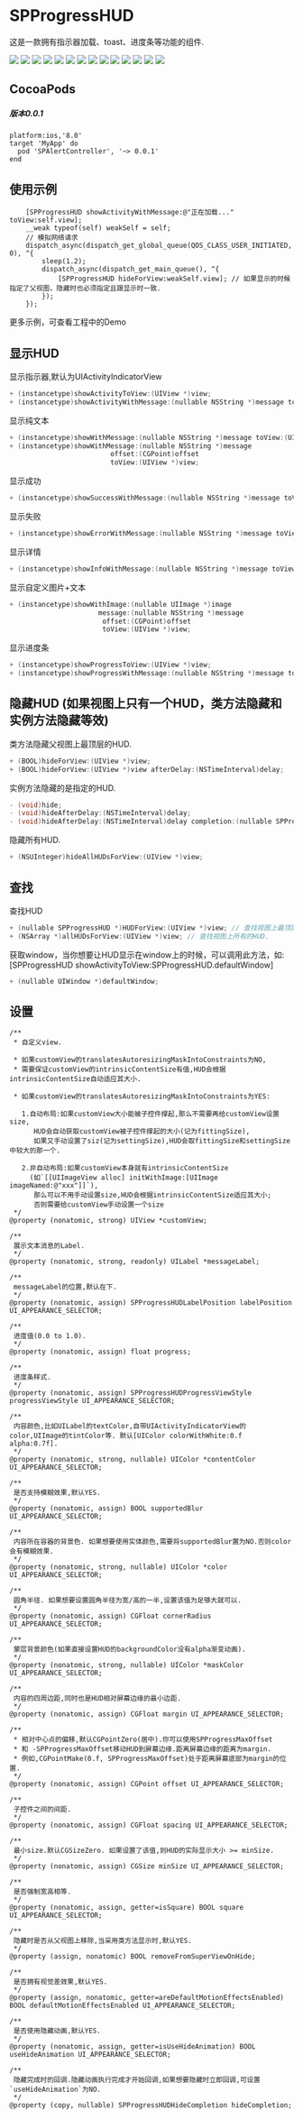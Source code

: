 # SPProgressHUD
这是一款拥有指示器加载、toast、进度条等功能的组件.

[![](https://raw.githubusercontent.com/wiki/SPStore/SPProgressHUD/Screetshots/1-small.png)](https://raw.githubusercontent.com/wiki/SPStore/SPProgressHUD/Screetshots/1.png)
[![](https://raw.githubusercontent.com/wiki/SPStore/SPProgressHUD/Screetshots/2-small.png)](https://raw.githubusercontent.com/wiki/SPStore/SPProgressHUD/Screetshots/2.png)
[![](https://raw.githubusercontent.com/wiki/SPStore/SPProgressHUD/Screetshots/3-small.png)](https://raw.githubusercontent.com/wiki/SPStore/SPProgressHUD/Screetshots/3.png)
[![](https://raw.githubusercontent.com/wiki/SPStore/SPProgressHUD/Screetshots/4-small.png)](https://raw.githubusercontent.com/wiki/SPStore/SPProgressHUD/Screetshots/4.png)
[![](https://raw.githubusercontent.com/wiki/SPStore/SPProgressHUD/Screetshots/5-small.png)](https://raw.githubusercontent.com/wiki/SPStore/SPProgressHUD/Screetshots/5.png)
[![](https://raw.githubusercontent.com/wiki/SPStore/SPProgressHUD/Screetshots/6-small.png)](https://raw.githubusercontent.com/wiki/SPStore/SPProgressHUD/Screetshots/6.png)
[![](https://raw.githubusercontent.com/wiki/SPStore/SPProgressHUD/Screetshots/7-small.png)](https://raw.githubusercontent.com/wiki/SPStore/SPProgressHUD/Screetshots/7.png)
[![](https://raw.githubusercontent.com/wiki/SPStore/SPProgressHUD/Screetshots/8-small.png)](https://raw.githubusercontent.com/wiki/SPStore/SPProgressHUD/Screetshots/8.png)
[![](https://raw.githubusercontent.com/wiki/SPStore/SPProgressHUD/Screetshots/9-small.png)](https://raw.githubusercontent.com/wiki/SPStore/SPProgressHUD/Screetshots/9.png)
[![](https://raw.githubusercontent.com/wiki/SPStore/SPProgressHUD/Screetshots/10-small.png)](https://raw.githubusercontent.com/wiki/SPStore/SPProgressHUD/Screetshots/10.png)
[![](https://raw.githubusercontent.com/wiki/SPStore/SPProgressHUD/Screetshots/11-small.png)](https://raw.githubusercontent.com/wiki/SPStore/SPProgressHUD/Screetshots/11.png)
[![](https://raw.githubusercontent.com/wiki/SPStore/SPProgressHUD/Screetshots/12-small.png)](https://raw.githubusercontent.com/wiki/SPStore/SPProgressHUD/Screetshots/12.png)
[![](https://raw.githubusercontent.com/wiki/SPStore/SPProgressHUD/Screetshots/13-small.png)](https://raw.githubusercontent.com/wiki/SPStore/SPProgressHUD/Screetshots/13.png)
[![](https://raw.githubusercontent.com/wiki/SPStore/SPProgressHUD/Screetshots/14-small.png)](https://raw.githubusercontent.com/wiki/SPStore/SPProgressHUD/Screetshots/14.png)

## CocoaPods
##### 版本0.0.1
```
platform:ios,'8.0'
target 'MyApp' do
  pod 'SPAlertController', '~> 0.0.1'
end
```
## 使用示例
```
    [SPProgressHUD showActivityWithMessage:@"正在加载..." toView:self.view];
    __weak typeof(self) weakSelf = self;
    // 模拟网络请求
    dispatch_async(dispatch_get_global_queue(QOS_CLASS_USER_INITIATED, 0), ^{
        sleep(1.2);
        dispatch_async(dispatch_get_main_queue(), ^{
            [SPProgressHUD hideForView:weakSelf.view]; // 如果显示的时候指定了父视图，隐藏时也必须指定且跟显示时一致.
        });
    });
```
更多示例，可查看工程中的Demo

## 显示HUD
显示指示器,默认为UIActivityIndicatorView
```objective-c
+ (instancetype)showActivityToView:(UIView *)view;
+ (instancetype)showActivityWithMessage:(nullable NSString *)message toView:(UIView *)view;
```
显示纯文本
```objective-c
+ (instancetype)showWithMessage:(nullable NSString *)message toView:(UIView *)view;
+ (instancetype)showWithMessage:(nullable NSString *)message
                         offset:(CGPoint)offset
                         toView:(UIView *)view;
```
显示成功
```objective-c
+ (instancetype)showSuccessWithMessage:(nullable NSString *)message toView:(UIView *)view;
```
显示失败
```objective-c
+ (instancetype)showErrorWithMessage:(nullable NSString *)message toView:(UIView *)view;
```
显示详情
```objective-c
+ (instancetype)showInfoWithMessage:(nullable NSString *)message toView:(UIView *)view;
```
显示自定义图片+文本
```objective-c
+ (instancetype)showWithImage:(nullable UIImage *)image
                      message:(nullable NSString *)message
                       offset:(CGPoint)offset
                       toView:(UIView *)view;
```
显示进度条
```objective-c
+ (instancetype)showProgressToView:(UIView *)view;
+ (instancetype)showProgressWithMessage:(nullable NSString *)message toView:(UIView *)view;
```
## 隐藏HUD (如果视图上只有一个HUD，类方法隐藏和实例方法隐藏等效)
类方法隐藏父视图上最顶层的HUD.
```objective-c
+ (BOOL)hideForView:(UIView *)view;
+ (BOOL)hideForView:(UIView *)view afterDelay:(NSTimeInterval)delay;
```
实例方法隐藏的是指定的HUD.
```objective-c
- (void)hide;
- (void)hideAfterDelay:(NSTimeInterval)delay;
- (void)hideAfterDelay:(NSTimeInterval)delay completion:(nullable SPProgressHUDHideCompletion)completion;
```
隐藏所有HUD.
```objective-c
+ (NSUInteger)hideAllHUDsForView:(UIView *)view;
```
## 查找
查找HUD
```objective-c
+ (nullable SPProgressHUD *)HUDForView:(UIView *)view; // 查找视图上最顶层的HUD.
+ (NSArray *)allHUDsForView:(UIView *)view; // 查找视图上所有的HUD.
```
获取window，当你想要让HUD显示在window上的时候，可以调用此方法，如:[SPProgressHUD showActivityToView:SPProgressHUD.defaultWindow]
```objective-c
+ (nullable UIWindow *)defaultWindow;
```
## 设置
```
/**
 * 自定义view.
 
 * 如果customView的translatesAutoresizingMaskIntoConstraints为NO,
 * 需要保证customView的intrinsicContentSize有值,HUD会根据intrinsicContentSize自动适应其大小.
 
 * 如果customView的translatesAutoresizingMaskIntoConstraints为YES:
 
   1.自动布局:如果customView大小能被子控件撑起,那么不需要再给customView设置size,
      HUD会自动获取customView被子控件撑起的大小(记为fittingSize),
      如果又手动设置了siz(记为settingSize),HUD会取fittingSize和settingSize中较大的那一个.
 
   2.非自动布局:如果customView本身就有intrinsicContentSize
     (如`[[UIImageView alloc] initWithImage:[UIImage imageNamed:@"xxx"]]`),
      那么可以不用手动设置size,HUD会根据intrinsicContentSize适应其大小;
      否则需要给customView手动设置一个size
 */
@property (nonatomic, strong) UIView *customView;

/**
 展示文本消息的Label.
 */
@property (nonatomic, strong, readonly) UILabel *messageLabel;

/**
 messageLabel的位置,默认在下.
 */
@property (nonatomic, assign) SPProgressHUDLabelPosition labelPosition UI_APPEARANCE_SELECTOR;

/**
 进度值(0.0 to 1.0).
 */
@property (nonatomic, assign) float progress;

/**
 进度条样式.
 */
@property (nonatomic, assign) SPProgressHUDProgressViewStyle progressViewStyle UI_APPEARANCE_SELECTOR;

/**
 内容颜色,比如UILabel的textColor,自带UIActivityIndicatorView的color,UIImage的tintColor等. 默认[UIColor colorWithWhite:0.f alpha:0.7f].
 */
@property (nonatomic, strong, nullable) UIColor *contentColor UI_APPEARANCE_SELECTOR;

/**
 是否支持模糊效果,默认YES.
 */
@property (nonatomic, assign) BOOL supportedBlur UI_APPEARANCE_SELECTOR;

/**
 内容所在容器的背景色. 如果想要使用实体颜色,需要将supportedBlur置为NO.否则color会有模糊效果.
 */
@property (nonatomic, strong, nullable) UIColor *color UI_APPEARANCE_SELECTOR;

/**
 圆角半径. 如果想要设置圆角半径为宽/高的一半,设置该值为足够大就可以.
 */
@property (nonatomic, assign) CGFloat cornerRadius UI_APPEARANCE_SELECTOR;

/**
 蒙层背景颜色(如果直接设置HUD的backgroundColor没有alpha渐变动画).
 */
@property (nonatomic, strong, nullable) UIColor *maskColor UI_APPEARANCE_SELECTOR;

/**
 内容的四周边距,同时也是HUD相对屏幕边缘的最小边距.
 */
@property (nonatomic, assign) CGFloat margin UI_APPEARANCE_SELECTOR;

/**
 * 相对中心点的偏移,默认CGPointZero(居中).你可以使用SPProgressMaxOffset
 * 和 -SPProgressMaxOffset移动HUD到屏幕边缘.距离屏幕边缘的距离为margin.
 * 例如,CGPointMake(0.f, SPProgressMaxOffset)处于距离屏幕底部为margin的位置.
 */
@property (nonatomic, assign) CGPoint offset UI_APPEARANCE_SELECTOR;

/**
 子控件之间的间距.
 */
@property (nonatomic, assign) CGFloat spacing UI_APPEARANCE_SELECTOR;

/**
 最小size.默认CGSizeZero. 如果设置了该值,则HUD的实际显示大小 >= minSize.
 */
@property (nonatomic, assign) CGSize minSize UI_APPEARANCE_SELECTOR;

/**
 是否强制宽高相等.
 */
@property (nonatomic, assign, getter=isSquare) BOOL square UI_APPEARANCE_SELECTOR;

/**
 隐藏时是否从父视图上移除,当采用类方法显示时,默认YES.
 */
@property (assign, nonatomic) BOOL removeFromSuperViewOnHide;

/**
 是否拥有视觉差效果,默认YES.
 */
@property (assign, nonatomic, getter=areDefaultMotionEffectsEnabled) BOOL defaultMotionEffectsEnabled UI_APPEARANCE_SELECTOR;

/**
 是否使用隐藏动画,默认YES.
 */
@property (nonatomic, assign, getter=isUseHideAnimation) BOOL useHideAnimation UI_APPEARANCE_SELECTOR;

/**
 隐藏完成时的回调.隐藏动画执行完成才开始回调,如果想要隐藏时立即回调,可设置`useHideAnimation`为NO.
 */
@property (copy, nullable) SPProgressHUDHideCompletion hideCompletion;

```

